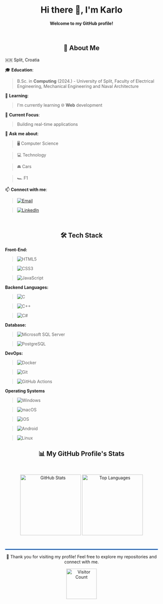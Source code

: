 <h1 align="center">Hi there 👋, I'm Karlo</h1>
<p align="center"> 
  <strong>Welcome to my GitHub profile!</strong>
</p>

&nbsp;

<h2 align="center">🚀 About Me </h2>

 🇭🇷 Split, Croatia

 🎓 **Education**:  
  > B.Sc. in **Computing** (2024.) - University of Split, Faculty of Electrical Engineering, Mechanical Engineering and Naval Architecture

 🌱 **Learning**:  
  > I'm currently learning 🌐 **Web** development

 🎯 **Current Focus**:  
  > Building real-time applications

 💬 **Ask me about**:  
  > 🖥️ Computer Science

  > 💻 Technology

  > 🚘 Cars

  > 🏎️ F1

 📫 **Connect with me**:
   > [![Email](https://img.shields.io/badge/Email-black?style=flat&logo=gmail)](mailto:karlo.nevescanin21@gmail.com)

   > [![LinkedIn](https://img.shields.io/badge/LinkedIn-blue?style=flat&logo=linkedin)](www.linkedin.com/in/karlo-nevešćanin)

  &nbsp;

<h2 align="center">🛠️ Tech Stack</h2> 

**Front-End:**
> ![HTML5](https://img.shields.io/badge/HTML-E34F26?style=flat&logo=html5&logoColor=white)

> ![CSS3](https://img.shields.io/badge/CSS-1572B6?style=flat&logo=css3&logoColor=white)

> ![JavaScript](https://img.shields.io/badge/JavaScript-F7DF1E?style=flat&logo=javascript&logoColor=black)

**Backend Languages:**

> ![C](https://img.shields.io/badge/C-A8B400?style=flat&logo=c&logoColor=white)

> ![C++](https://img.shields.io/badge/C++-00599C?style=flat&logo=cplusplus&logoColor=white)

> ![C#](https://img.shields.io/badge/C%23-239120?style=flat&logo=csharp&logoColor=white)

**Database:**
> ![Microsoft SQL Server](https://img.shields.io/badge/Microsoft_SQL_Server-CC2927?style=flat&logo=microsoftsqlserver&logoColor=white)

> ![PostgreSQL](https://img.shields.io/badge/PostgreSQL-336791?style=flat&logo=postgresql&logoColor=white)

**DevOps:**
> ![Docker](https://img.shields.io/badge/Docker-2496ED?style=flat&logo=docker&logoColor=white)

> ![Git](https://img.shields.io/badge/Git-F05032?style=flat&logo=git&logoColor=white)

> ![GitHub Actions](https://img.shields.io/badge/GitHub_Actions-2088FF?style=flat&logo=github-actions&logoColor=white)

**Operating Systems**
> ![Windows](https://img.shields.io/badge/Windows-0078D6?style=flat&logo=windows&logoColor=white)

> ![macOS](https://img.shields.io/badge/macOS-000000?style=flat&logo=apple&logoColor=white)

> ![iOS](https://img.shields.io/badge/iOS-000000?style=flat&logo=apple&logoColor=white)

> ![Android](https://img.shields.io/badge/Android-3DDC84?style=flat&logo=android&logoColor=white)

> ![Linux](https://img.shields.io/badge/Linux-FCC624?style=flat&logo=linux&logoColor=black)

<h2 align="center">📊 My GitHub Profile's Stats</h2>

&nbsp;

<div align="center">
  <img src="https://github-readme-stats.vercel.app/api?username=knevescanin&show_icons=true&theme=tokyonight&rank_icon=github&hide_border=true" alt="GitHub Stats"  height=200 align="center"/>
  <img src="https://github-readme-stats.vercel.app/api/top-langs/?username=knevescanin&langs_count=5&theme=tokyonight&hide=HTML&hide_border=true" alt="Top Languages"  height=200 align="center" />
</div>

&nbsp;

<hr style="border: 1px solid #007bff;">

<div align="center">
  <p>🌟 Thank you for visiting my profile! Feel free to explore my repositories and connect with me.</p>
  <img src="https://komarev.com/ghpvc/?username=knevescanin&color=blue" alt="Visitor Count" width="100"/>
</div>



